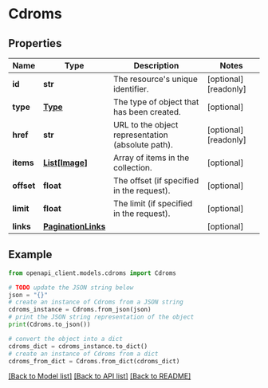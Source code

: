 # Cdroms


## Properties

Name | Type | Description | Notes
------------ | ------------- | ------------- | -------------
**id** | **str** | The resource&#39;s unique identifier. | [optional] [readonly] 
**type** | [**Type**](Type.md) | The type of object that has been created. | [optional] 
**href** | **str** | URL to the object representation (absolute path). | [optional] [readonly] 
**items** | [**List[Image]**](Image.md) | Array of items in the collection. | [optional] 
**offset** | **float** | The offset (if specified in the request). | [optional] 
**limit** | **float** | The limit (if specified in the request). | [optional] 
**links** | [**PaginationLinks**](PaginationLinks.md) |  | [optional] 

## Example

```python
from openapi_client.models.cdroms import Cdroms

# TODO update the JSON string below
json = "{}"
# create an instance of Cdroms from a JSON string
cdroms_instance = Cdroms.from_json(json)
# print the JSON string representation of the object
print(Cdroms.to_json())

# convert the object into a dict
cdroms_dict = cdroms_instance.to_dict()
# create an instance of Cdroms from a dict
cdroms_from_dict = Cdroms.from_dict(cdroms_dict)
```
[[Back to Model list]](../README.md#documentation-for-models) [[Back to API list]](../README.md#documentation-for-api-endpoints) [[Back to README]](../README.md)



